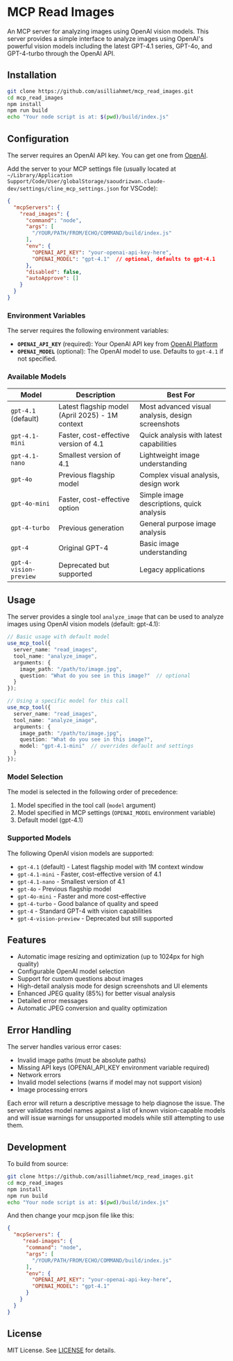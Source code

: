 # MCP Read Images

An MCP server for analyzing images using OpenAI vision models. This server provides a simple interface to analyze images using OpenAI's powerful vision models including the latest GPT-4.1 series, GPT-4o, and GPT-4-turbo through the OpenAI API.

## Installation

```bash
git clone https://github.com/asilliahmet/mcp_read_images.git
cd mcp_read_images
npm install
npm run build
echo "Your node script is at: $(pwd)/build/index.js" 
```

## Configuration

The server requires an OpenAI API key. You can get one from [OpenAI](https://platform.openai.com/api-keys).

Add the server to your MCP settings file (usually located at `~/Library/Application Support/Code/User/globalStorage/saoudrizwan.claude-dev/settings/cline_mcp_settings.json` for VSCode):

```json
{
  "mcpServers": {
    "read_images": {
      "command": "node",
      "args": [
        "/YOUR/PATH/FROM/ECHO/COMMAND/build/index.js"
      ],
      "env": {
        "OPENAI_API_KEY": "your-openai-api-key-here",
        "OPENAI_MODEL": "gpt-4.1"  // optional, defaults to gpt-4.1
      },
      "disabled": false,
      "autoApprove": []
    }
  }
}
```

### Environment Variables

The server requires the following environment variables:

- **`OPENAI_API_KEY`** (required): Your OpenAI API key from [OpenAI Platform](https://platform.openai.com/api-keys)
- **`OPENAI_MODEL`** (optional): The OpenAI model to use. Defaults to `gpt-4.1` if not specified.

### Available Models

| Model | Description | Best For |
|-------|-------------|----------|
| `gpt-4.1` (default) | Latest flagship model (April 2025) - 1M context | Most advanced visual analysis, design screenshots |
| `gpt-4.1-mini` | Faster, cost-effective version of 4.1 | Quick analysis with latest capabilities |
| `gpt-4.1-nano` | Smallest version of 4.1 | Lightweight image understanding |
| `gpt-4o` | Previous flagship model | Complex visual analysis, design work |
| `gpt-4o-mini` | Faster, cost-effective option | Simple image descriptions, quick analysis |
| `gpt-4-turbo` | Previous generation | General purpose image analysis |
| `gpt-4` | Original GPT-4 | Basic image understanding |
| `gpt-4-vision-preview` | Deprecated but supported | Legacy applications |

## Usage

The server provides a single tool `analyze_image` that can be used to analyze images using OpenAI vision models (default: gpt-4.1):

```typescript
// Basic usage with default model
use_mcp_tool({
  server_name: "read_images",
  tool_name: "analyze_image",
  arguments: {
    image_path: "/path/to/image.jpg",
    question: "What do you see in this image?"  // optional
  }
});

// Using a specific model for this call
use_mcp_tool({
  server_name: "read_images",
  tool_name: "analyze_image",
  arguments: {
    image_path: "/path/to/image.jpg",
    question: "What do you see in this image?",
    model: "gpt-4.1-mini"  // overrides default and settings
  }
});
```

### Model Selection

The model is selected in the following order of precedence:
1. Model specified in the tool call (`model` argument)
2. Model specified in MCP settings (`OPENAI_MODEL` environment variable)
3. Default model (gpt-4.1)

### Supported Models

The following OpenAI vision models are supported:
- `gpt-4.1` (default) - Latest flagship model with 1M context window
- `gpt-4.1-mini` - Faster, cost-effective version of 4.1
- `gpt-4.1-nano` - Smallest version of 4.1
- `gpt-4o` - Previous flagship model
- `gpt-4o-mini` - Faster and more cost-effective
- `gpt-4-turbo` - Good balance of quality and speed
- `gpt-4` - Standard GPT-4 with vision capabilities
- `gpt-4-vision-preview` - Deprecated but still supported

## Features

- Automatic image resizing and optimization (up to 1024px for high quality)
- Configurable OpenAI model selection
- Support for custom questions about images
- High-detail analysis mode for design screenshots and UI elements
- Enhanced JPEG quality (85%) for better visual analysis
- Detailed error messages
- Automatic JPEG conversion and quality optimization

## Error Handling

The server handles various error cases:
- Invalid image paths (must be absolute paths)
- Missing API keys (OPENAI_API_KEY environment variable required)
- Network errors
- Invalid model selections (warns if model may not support vision)
- Image processing errors

Each error will return a descriptive message to help diagnose the issue. The server validates model names against a list of known vision-capable models and will issue warnings for unsupported models while still attempting to use them.

## Development

To build from source:

```bash
git clone https://github.com/asilliahmet/mcp_read_images.git
cd mcp_read_images
npm install
npm run build
echo "Your node script is at: $(pwd)/build/index.js" 
```

And then change your mcp.json file like this:
```json
{
  "mcpServers": {
     "read-images": {
      "command": "node",
      "args": [
        "/YOUR/PATH/FROM/ECHO/COMMAND/build/index.js"
      ],
      "env": {
        "OPENAI_API_KEY": "your-openai-api-key-here",
        "OPENAI_MODEL": "gpt-4.1"
      }
    }
  }
}
```

## License

MIT License. See [LICENSE](LICENSE) for details.
